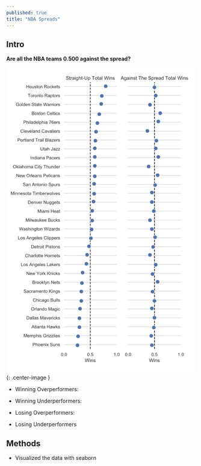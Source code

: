 ```yaml
---
published: true
title: "NBA Spreads"
---
```


## Intro

**Are all the NBA teams 0.500 against the spread?**  


![Dot Plot](/assets/images/0710ipynb-nba_spreads-dotplot.png?raw=true){: .center-image }


- Winning Overperformers: 

- Winning Underperformers: 

- Losing Overperformers:

- Losing Underperformers




## Methods

- Visualized the data with seaborn 
